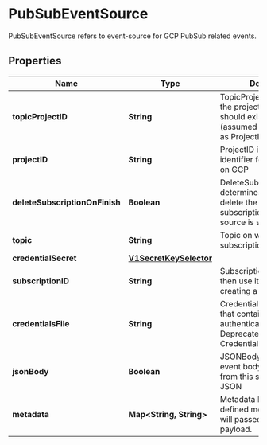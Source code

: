 

# PubSubEventSource

PubSubEventSource refers to event-source for GCP PubSub related events.
## Properties

Name | Type | Description | Notes
------------ | ------------- | ------------- | -------------
**topicProjectID** | **String** | TopicProjectID identifies the project where the topic should exist or be created (assumed to be the same as ProjectID by default) | 
**projectID** | **String** | ProjectID is the unique identifier for your project on GCP | 
**deleteSubscriptionOnFinish** | **Boolean** | DeleteSubscriptionOnFinish determines whether to delete the GCP PubSub subscription once the event source is stopped. |  [optional]
**topic** | **String** | Topic on which a subscription will be created |  [optional]
**credentialSecret** | [**V1SecretKeySelector**](V1SecretKeySelector.md) |  |  [optional]
**subscriptionID** | **String** | SubscriptionID is given then use it instead of creating a new one |  [optional]
**credentialsFile** | **String** | CredentialsFile is the file that contains credentials to authenticate for GCP Deprecated, use CredentialSecret instead | 
**jsonBody** | **Boolean** | JSONBody specifies that all event body payload coming from this source will be JSON |  [optional]
**metadata** | **Map&lt;String, String&gt;** | Metadata holds the user defined metadata which will passed along the event payload. |  [optional]



